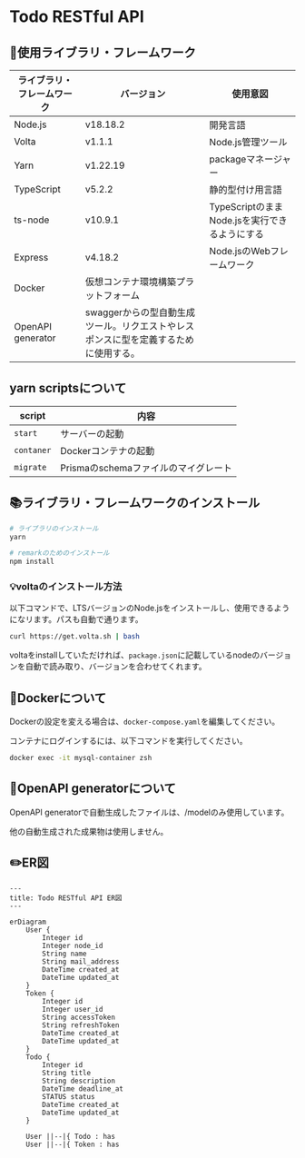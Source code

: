 # Todo RESTful API

## 📡使用ライブラリ・フレームワーク

|ライブラリ・フレームワーク|バージョン|使用意図|
|---|---|---|
|Node.js|v18.18.2|開発言語|
|Volta|v1.1.1|Node.js管理ツール|
|Yarn|v1.22.19|packageマネージャー|
|TypeScript|v5.2.2|静的型付け用言語|
|ts-node|v10.9.1|TypeScriptのままNode.jsを実行できるようにする|
|Express|v4.18.2|Node.jsのWebフレームワーク|
|Docker|仮想コンテナ環境構築プラットフォーム|
|OpenAPI generator|swaggerからの型自動生成ツール。リクエストやレスポンスに型を定義するために使用する。|

## yarn scriptsについて

|script|内容|
|---|---|
|`start`|サーバーの起動|
|`contaner`|Dockerコンテナの起動|
|`migrate`|Prismaのschemaファイルのマイグレート|

## 📚ライブラリ・フレームワークのインストール

```zsh
# ライブラリのインストール
yarn

# remarkのためのインストール
npm install
```

### 💡voltaのインストール方法

以下コマンドで、LTSバージョンのNode.jsをインストールし、使用できるようになリます。パスも自動で通ります。

```zsh
curl https://get.volta.sh | bash
```

voltaをinstallしていただければ、`package.json`に記載しているnodeのバージョンを自動で読み取り、バージョンを合わせてくれます。

## 🐳Dockerについて

Dockerの設定を変える場合は、`docker-compose.yaml`を編集してください。

コンテナにログインするには、以下コマンドを実行してください。

```zsh
docker exec -it mysql-container zsh
```

## 📝OpenAPI generatorについて

OpenAPI generatorで自動生成したファイルは、/modelのみ使用しています。

他の自動生成された成果物は使用しません。

## ✏️ER図

```mermaid
---
title: Todo RESTful API ER図
---

erDiagram
    User {
        Integer id
        Integer node_id
        String name
        String mail_address
        DateTime created_at
        DateTime updated_at
    }
    Token {
        Integer id
        Integer user_id
        String accessToken
        String refreshToken
        DateTime created_at
        DateTime updated_at
    }
    Todo {
        Integer id
        String title
        String description
        DateTime deadline_at
        STATUS status
        DateTime created_at
        DateTime updated_at
    }

    User ||--|{ Todo : has
    User ||--|{ Token : has
```
